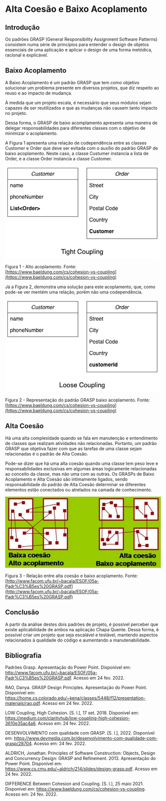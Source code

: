 # Alta Coesão e Baixo Acoplamento

## Introdução

Os padrões GRASP (General Responsibility Assignment Software Patterns) consistem numa série de princípios para entender o design de objetos essenciais de uma aplicação e aplicar o design de uma forma metódica, racional e explicável.

## Baixo Acoplamento

A Baixo Acoplamento é um padrão GRASP que tem como objetivo solucionar um problema presente em diversos projetos, que diz respeito ao reuso e ao impacto de mudança. 

À medida que um projeto escala, é necessário que seus módulos sejam capazes de ser reutilizados e que as mudanças não causem tanto impacto no projeto. 

Dessa forma, o GRASP de baixo acomplamento apresenta uma maneira de delegar responsabilidades para diferentes classes com o objetivo de minimizar o acoplamento. 

A Figura 1 apresenta uma relação de codependência entre as classes Customer e Order que deve ser evitada com o auxílio do padrão GRASP de baixo acoplamento. Neste caso, a classe Custumer instancia a lista de Order, e a classe Order instancia a classe Customer.

![Exemplo de alto acoplamento](../../assets/images/exemplo_acoplamento.png)

Figura 1 - Alto acoplamento. Fonte: [https://www.baeldung.com/cs/cohesion-vs-coupling](https://www.baeldung.com/cs/cohesion-vs-coupling)

Já a Figura 2, demonstra uma solução para este acoplamento, que, como pode-se ver mentém uma relação, porém não uma codependência. 

![Exemplo de baixo acoplamento](../../assets/images/exemplo_baixoacoplamento.png)

Figura 2 - Representação do padrão GRASP baixo acoplamento. Fonte: [https://www.baeldung.com/cs/cohesion-vs-coupling](https://www.baeldung.com/cs/cohesion-vs-coupling)

## Alta Coesão

Há uma alta complexidade quando se fala em manutenção e entendimento de classes que realizam atividades não relacionadas. Portanto, um padrão GRASP que objetiva fazer com que as tarefas de uma classe sejam relacionadas é o padrão de Alta Coesão.

Pode-se dizer que há uma alta coesão quando uma classe tem peso leve e responsabilidades exclusivas em algumas áreas logicamente relacionadas ao conceito da classe, mas não uma com as outras. Os GRASPs de Baixo Acoplamento e Alta Coesão são intimamente ligados, sendo responsabilidade do padrão de Alta Coesão determinar se diferentes elementos estão conectados ou atrelados na camada de conhecimento.

![Relação entre acoplamento de coesão](../../assets/images/diagrama_altacoesao_baixoacoplamento.png)

Figura 3 - Relação entre alta coesão e baixo acoplamento. Fonte: [http://www.facom.ufu.br/~bacala/ESOF/05a-Padr%C3%B5es%20GRASP.pdf](http://www.facom.ufu.br/~bacala/ESOF/05a-Padr%C3%B5es%20GRASP.pdf)

## Conclusão

A partir da análise destes dois padrões de projeto, é possível perceber que existe aplicabilidade de ambos na aplicação Chapa Quente. Dessa forma, é possível criar um projeto que seja escalável e testável, mantendo aspectos relacionados à qualidade do código e aumentando a manutenabilidade.

## Bibliografia

Padrões Grasp. Apresentação do Power Point. Disponível em: http://www.facom.ufu.br/~bacala/ESOF/05a-Padr%C3%B5es%20GRASP.pdf. Acesso em 24 fev. 2022.

RAO, Danya. GRASP Design Principles. Apresentação do Power Point. Disponível em: https://home.cs.colorado.edu/~kena/classes/5448/f12/presentation-materials/rao.pdf. Acesso em 24 fev. 2022.

LOW Coupling, High Cohesion. [S. l.], 17 set. 2018. Disponível em: https://medium.com/clarityhub/low-coupling-high-cohesion-3610e35ac4a6. Acesso em: 24 fev. 2022.

DESENVOLVIMENTO com qualidade com GRASP. [S. l.], 2022. Disponível em: https://www.devmedia.com.br/desenvolvimento-com-qualidade-com-grasp/28704. Acesso em: 24 fev. 2022.

ALDRICH, Jonathan. Principles of Software Construction: Objects, Design and Concurrency
Design: GRASP and Refinement. 2013. Apresentação do Power Point. Disponível em: https://www.cs.cmu.edu/~aldrich/214/slides/design-grasp.pdf. Acesso em 24 fev. 2022.

DIFFERENCE Between Cohesion and Coupling. [S. l.], 25 maio 2021. Disponível em: https://www.baeldung.com/cs/cohesion-vs-coupling. Acesso em: 24 fev. 2022.
